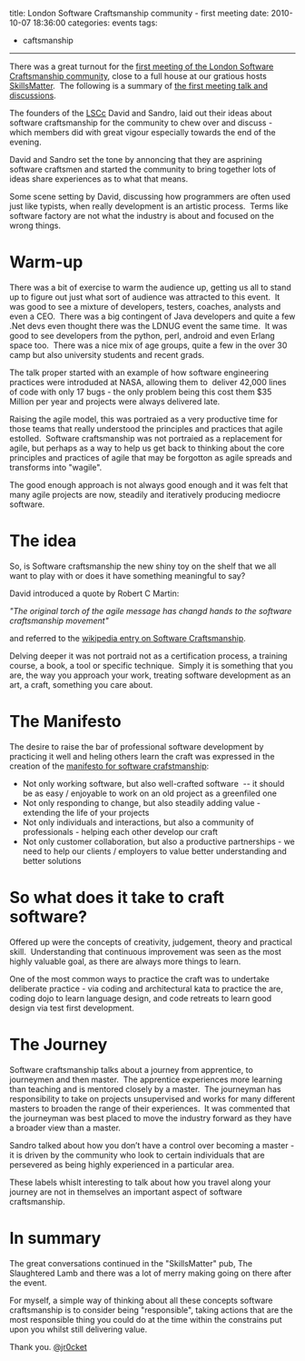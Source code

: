 title: London Software Craftsmanship community - first meeting
date: 2010-10-07 18:36:00
categories: events
tags: 
- caftsmanship
---

There was a great turnout for the [first meeting of the London Software Craftsmanship community](http://www.meetup.com/london-software-craftsmanship/calendar/14862535/), close to a full house at our gratious hosts [SkillsMatter](http://www.skillsmatter.com/). &nbsp;The following is a summary of [the first meeting talk and discussions](http://skillsmatter.com/podcast/agile-testing/what-is-software-craftsmanship).

<!-- more -->

The founders of the [LSCc](http://www.meetup.com/london-software-craftsmanship/) David and Sandro, laid out their ideas about software craftsmanship for the community to chew over and discuss - which members did with great vigour especially towards the end of the evening.

David and Sandro set the tone by annoncing that they are asprining software craftsmen and started the community to bring together lots of ideas share experiences as to what that means.

Some scene setting by David, discussing how programmers are often used just like typists, when really development is an artistic process. &nbsp;Terms like software factory are not what the industry is about and focused on the wrong things.

# Warm-up

There was a bit of exercise to warm the audience up, getting us all to stand up to figure out just what sort of audience was attracted to this event. &nbsp;It was good to see a mixture of developers, testers, coaches, analysts and even a CEO. &nbsp;There was a big contingent of Java developers and quite a few .Net devs even thought there was the LDNUG event the same time. &nbsp;It was good to see developers from the python, perl, android and even Erlang space too. &nbsp;There was a nice mix of age groups, quite a few in the over 30 camp but also university students and recent grads.

The talk proper started with an example of how software engineering practices were introduded at NASA, allowing them to &nbsp;deliver 42,000 lines of code with only 17 bugs - the only problem being this cost them $35 Million per year and projects were always delivered late.

Raising the agile model, this was portraied as a very productive time for those teams that really understood the principles and practices that agile estolled. &nbsp;Software craftsmanship was not portraied as a replacement for agile, but perhaps as a way to help us get back to thinking about the core principles and practices of agile that may be forgotton as agile spreads and transforms into "wagile".

The good enough approach is not always good enough and it was felt that many agile projects are now, steadily and iteratively producing mediocre software. 

# The idea

So, is Software&nbsp;craftsmanship&nbsp;the new shiny toy on the shelf that we all want to play with or does it have something meaningful to say?

David introduced a quote by Robert C Martin:

_"The original torch of the agile message has changd hands to the software craftsmanship movement"_

and referred to the [wikipedia entry on Software Craftsmanship](http://en.wikipedia.org/wiki/Software_craftsmanship).

Delving deeper it was not portraid not as a certification process, a training course, a book, a tool or specific technique. &nbsp;Simply it is something that you are, the way you approach your work, treating software development as an art, a craft, something you care about.

# The Manifesto

The desire to raise the bar of professional software development by practicing it well and heling others learn the craft was expressed in the creation of the [manifesto for software crafstmanship](http://manifesto.softwarecraftsmanship.org/):

*   Not only working software, but also well-crafted software &nbsp;-- it should be as easy / enjoyable to work on an old project as a greenfiled one
*   Not only responding to change, but also steadily adding value - extending the life of your projects
*   Not only individuals and interactions, but also a community of professionals - helping each other develop our craft
*   Not only customer collaboration, but also a productive partnerships - we need to help our clients / employers to value better understanding and better solutions

# So what does it take to craft software?

Offered up were the concepts of creativity, judgement, theory and practical skill. &nbsp;Understanding that continuous improvement was seen as the most highly valuable goal, as there are always more things to learn. 

One of the most common ways to practice the craft was to undertake deliberate practice - via coding and architectural kata to practice the are, coding dojo to learn language design, and code retreats to learn good design via test first development.

# The Journey

Software craftsmanship talks about a journey from&nbsp;apprentice, to journeymen and then master. &nbsp;The apprentice experiences more learning than teaching and is mentored closely by a master. &nbsp;The journeyman has responsibility to take on projects unsupervised and works for many different masters to broaden the range of their experiences. &nbsp;It was commented that the journeyman was best placed to move the industry forward as they have a broader view than a master.

Sandro talked about how you don’t have a control over becoming a master - it is driven by the community who look to certain individuals that are persevered as being highly experienced in a particular area.

These labels whislt interesting to talk about how you travel along your journey are not in themselves an important aspect of software craftsmanship.

# In summary

The great conversations continued in the "SkillsMatter" pub, The Slaughtered Lamb and there was a lot of merry making going on there after the event.

For myself, a simple way of thinking about all these concepts software craftsmanship is to consider being "responsible", taking actions that are the most responsible thing you could do at the time within the constrains put upon you whilst still delivering value.

Thank you.
[@jr0cket](https://twitter.com/jr0cket)
